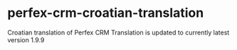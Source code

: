 # perfex-crm-croatian-translation
Croatian translation of Perfex CRM
Translation is updated to currently latest version 1.9.9
